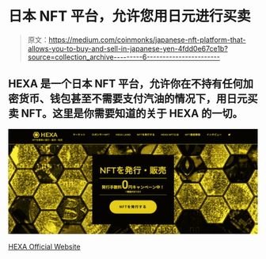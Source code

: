 # 日本 NFT 平台，允许您用日元进行买卖

> 原文：<https://medium.com/coinmonks/japanese-nft-platform-that-allows-you-to-buy-and-sell-in-japanese-yen-4fdd0e67ce1b?source=collection_archive---------6----------------------->

## HEXA 是一个日本 NFT 平台，允许你在不持有任何加密货币、钱包甚至不需要支付汽油的情况下，用日元买卖 NFT。这里是你需要知道的关于 HEXA 的一切。

![](img/7e00cc36330f5dbc9a363ca6c700de8c.png)

[HEXA Official Website](https://hexanft.com)